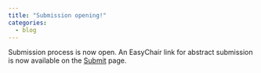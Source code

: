 ```yaml
---
title: "Submission opening!"
categories:
  - blog
---
```


Submission process is now open. An EasyChair link for abstract submission is now available on the [Submit](../submit) page.
